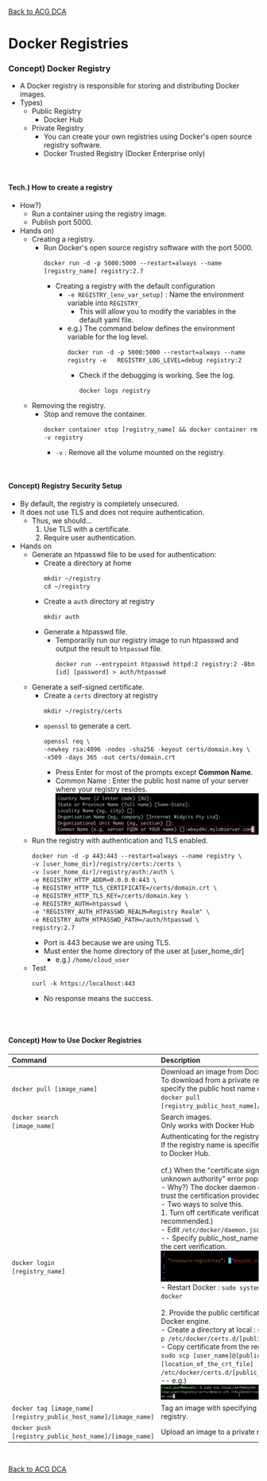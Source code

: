 [Back to ACG DCA](../main.md)

# Docker Registries

### Concept) Docker Registry
- A Docker registry is responsible for storing and distributing Docker images.
- Types) 
  - Public Registry
    - Docker Hub
  - Private Registry
    - You can create your own registries using Docker's open source registry software.
    - Docker Trusted Registry (Docker Enterprise only)

<br>

#### Tech.) How to create a registry
- How?)
  - Run a container using the registry image.
  - Publish port 5000. 
- Hands on)
  - Creating a registry.
    - Run Docker's open source registry software with the port 5000.
      ```
      docker run -d -p 5000:5000 --restart=always --name [registry_name] registry:2.7
      ```
      - Creating a registry with the default configuration
        - ```-e REGISTRY_[env_var_setup]``` : Name the environment variable into ```REGISTRY_```
          - This will allow you to modify the variables in the default yaml file.
        - e.g.) The command below defines the environment variable for the log level.
          ```
          docker run -d -p 5000:5000 --restart=always --name registry -e   REGISTRY_LOG_LEVEL=debug registry:2
          ```
          - Check if the debugging is working. See the log.
            ```
            docker logs registry
            ```
  - Removing the registry.
    - Stop and remove the container.
      ```
      docker container stop [registry_name] && docker container rm -v registry
      ```
      - ```-v``` : Remove all the volume mounted on the registry.


<br>

#### Concept) Registry Security Setup
- By default, the registry is completely unsecured.
- It does not use TLS and does not require authentication.
  - Thus, we should...
    1. Use TLS with a certificate.
    2. Require user authentication.
- Hands on
  - Generate an htpasswd file to be used for authentication:
    - Create a directory at home
      ```
      mkdir ~/registry
      cd ~/registry
      ```
    - Create a ```auth``` directory at registry
      ```
      mkdir auth
      ```
    - Generate a htpasswd file.
      - Temporarily run our registry image to run htpasswd and output the result to  ```htpasswd``` file.
        ```
        docker run --entrypoint htpasswd httpd:2 registry:2 -Bbn [id] [password] > auth/htpasswd
        ```
  - Generate a self-signed certificate. 
    - Create a ```certs``` directory at registry
      ```
      mkdir ~/registry/certs
      ```
    - ```openssl``` to generate a cert.
      ```
      openssl req \
      -newkey rsa:4096 -nodes -sha256 -keyout certs/domain.key \
      -x509 -days 365 -out certs/domain.crt
      ```
      - Press Enter for most of the prompts except **Common Name**.
      - Common Name : Enter the public host name of your server where your registry resides.   
        ![](images/001.png)
  - Run the registry with authentication and TLS enabled.
    ```
    docker run -d -p 443:443 --restart=always --name registry \
    -v [user_home_dir]/registry/certs:/certs \
    -v [user_home_dir]/registry/auth:/auth \
    -e REGISTRY_HTTP_ADDR=0.0.0.0:443 \
    -e REGISTRY_HTTP_TLS_CERTIFICATE=/certs/domain.crt \
    -e REGISTRY_HTTP_TLS_KEY=/certs/domain.key \
    -e REGISTRY_AUTH=htpasswd \
    -e "REGISTRY_AUTH_HTPASSWD_REALM=Registry Realm" \
    -e REGISTRY_AUTH_HTPASSWD_PATH=/auth/htpasswd \
    registry:2.7
    ```
    - Port is 443 because we are using TLS.
    - Must enter the home directory of the user at [user_home_dir]
      - e.g.) ```/home/cloud_user```
  - Test
    ```
    curl -k https://localhost:443
    ```
    - No response means the success.


<br><br>

#### Concept) How to Use Docker Registries
|Command|Description|
|:------|:----------|
|<code>docker pull [image_name]</code>|Download an image from Docker Hub. <br> To download from a private registry, specify the public host name of it. <br><code>docker pull [registry_public_host_name]/[image_name]</code>|
|<code>docker search [image_name]</code>|Search images. <br> Only works with Docker Hub|
|<code>docker login [registry_name]</code>|Authenticating for the registry. <br> If the registry name is specified, it will login to Docker Hub. <br><br> cf.) When the "certificate signed by unknown authority" error pops-up. <br> - Why?) The docker daemon does not trust the certification provided. <br> - Two ways to solve this. <br> 1. Turn off certificate verification. (Not recommended.) <br> - Edit ```/etc/docker/daemon.json``` <br> -- Specify public_host_name that will skip the cert verification. <br> <img src="images/002.png"> <br> - Restart Docker : ```sudo systemctl restart docker``` <br><br> 2. Provide the public certificate to the Docker engine. <br> - Create a directory at local : ```sudo mkdir -p /etc/docker/certs.d/[public_host_name]``` <br> - Copy certificate from the registry server : ```sudo scp [user_name]@[public_host_name]:[location_of_the_crt_file] /etc/docker/certs.d/[public_host_name]``` <br> -- e.g.) <img src="images/003.png">|
|<code>docker tag [image_name] [registry_public_host_name]/[image_name] </code> |Tag an image with specifying a private registry.|
|<code>docker push [registry_public_host_name]/[image_name] </code>|Upload an image to a private registry..|




<br>

[Back to ACG DCA](../main.md)